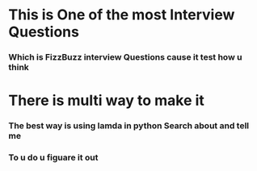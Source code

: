 # This is One of the most Interview Questions
### Which is FizzBuzz interview Questions cause it test how u think 

# There is multi way to make it 
### The best way is using lamda in python Search about and tell me 
### To u do u figuare it out 